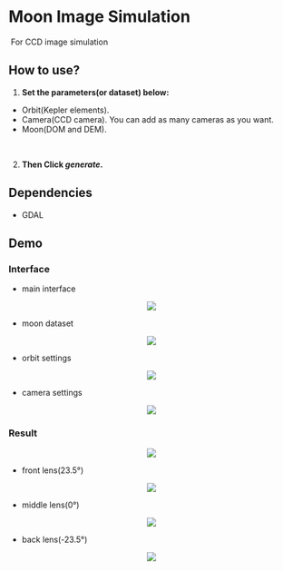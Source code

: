 # Moon Image Simulation

​	For CCD image simulation






## How to use?

1.  **Set the parameters(or dataset) below:**
   - Orbit(Kepler elements).
   - Camera(CCD camera). You can add as many cameras as you want.
   - Moon(DOM  and DEM). 

​	

2. **Then Click *generate*.**  



## Dependencies

- GDAL  


## Demo

### Interface

- main interface
<div align=center>
<img src="https://github.com/Liu-Yuzhen/MoonProject/blob/master/pic/image-20210503201617480.png"  div align=center />
</div>



- moon dataset
<div align=center>
<img src="https://github.com/Liu-Yuzhen/MoonProject/blob/master/pic/image-20210503201854420.png"  div align=center />
</div>



- orbit settings
<div align=center>
<img src="https://github.com/Liu-Yuzhen/MoonProject/blob/master/pic/image-20210503201928303.png">
</div>

- camera settings
<div align=center>
<img src="https://github.com/Liu-Yuzhen/MoonProject/blob/master/pic/image-20210503201953342.png">
</div>




### Result
<div align=center>
<img src="https://github.com/Liu-Yuzhen/MoonProject/blob/master/pic/image-20210503202234226.png">
</div>

- front lens(23.5°)
<div align=center>
<img src="https://github.com/Liu-Yuzhen/MoonProject/blob/master/pic/front.jpg">
</div>



- middle lens(0°)
<div align=center>
<img src="https://github.com/Liu-Yuzhen/MoonProject/blob/master/pic/mid.jpg">
</div>



- back lens(-23.5°)
<div align=center>
<img src="https://github.com/Liu-Yuzhen/MoonProject/blob/master/pic/back.jpg">
</div>

